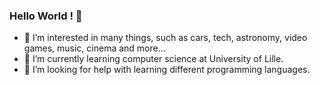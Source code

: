 ### Hello World ! 👋

- 🔭 I’m interested in many things, such as cars, tech, astronomy, video games, music, cinema and more...
- 🌱 I’m currently learning computer science at University of Lille.
- 🤔 I’m looking for help with learning different programming languages.

